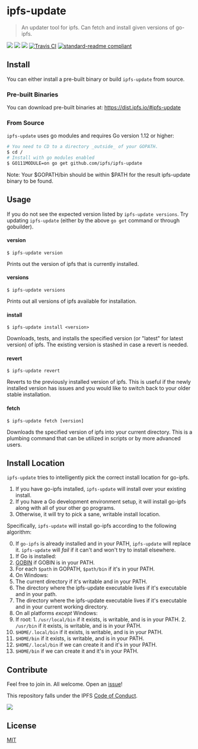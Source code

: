 # ipfs-update

> An updater tool for ipfs. Can fetch and install given versions of go-ipfs.

[![](https://img.shields.io/badge/made%20by-Protocol%20Labs-blue.svg?style=flat-square)](http://ipn.io)
[![](https://img.shields.io/badge/project-IPFS-blue.svg?style=flat-square)](http://ipfs.io/)
[![](https://img.shields.io/badge/freenode-%23ipfs-blue.svg?style=flat-square)](http://webchat.freenode.net/?channels=%23ipfs)
[![Travis CI](https://travis-ci.org/ipfs/ipfs-update.svg?branch=master)](https://travis-ci.org/ipfs/ipfs-update)
[![standard-readme compliant](https://img.shields.io/badge/standard--readme-OK-green.svg?style=flat-square)](https://github.com/RichardLitt/standard-readme)

## Install

You can either install a pre-built binary or build `ipfs-update` from source.

### Pre-built Binaries

You can download pre-built binaries at: https://dist.ipfs.io/#ipfs-update

### From Source

`ipfs-update` uses go modules and requires Go version 1.12 or higher:

```sh
# You need to CD to a directory _outside_ of your GOPATH.
$ cd /
# Install with go modules enabled
$ GO111MODULE=on go get github.com/ipfs/ipfs-update
```

Note: Your $GOPATH/bin should be within $PATH for the result ipfs-update binary
to be found.

## Usage

If you do not see the expected version listed by `ipfs-update versions`. Try updating
`ipfs-update` (either by the above `go get` command or through gobuilder).

#### version

`$ ipfs-update version`

Prints out the version of ipfs that is currently installed.

#### versions

`$ ipfs-update versions`

Prints out all versions of ipfs available for installation.

#### install

`$ ipfs-update install <version>`

Downloads, tests, and installs the specified version (or "latest" for
latest version) of ipfs. The existing version is stashed in case a revert is needed.

#### revert

`$ ipfs-update revert`

Reverts to the previously installed version of ipfs. This
is useful if the newly installed version has issues and you would like to switch
back to your older stable installation.

#### fetch

`$ ipfs-update fetch [version]`

Downloads the specified version of ipfs into your current
directory. This is a plumbing command that can be utilized in scripts or by
more advanced users.

## Install Location

`ipfs-update` tries to intelligently pick the correct install location for
go-ipfs.

1. If you have go-ipfs installed, `ipfs-update` will install over your existing install.
2. If you have a Go development environment setup, it will install go-ipfs along
   with all of your other go programs.
3. Otherwise, it will try to pick a sane, writable install location.

Specifically, `ipfs-update` will install go-ipfs according to the following
algorithm:

0. If `go-ipfs` is already installed and in your PATH, `ipfs-update` will
   replace it. `ipfs-update` will _fail_ if it can't and won't try to install
   elsewhere.
1. If Go is installed:
  1. [GOBIN][go-env] if GOBIN is in your PATH.
  2. For each `$path` in GOPATH, `$path/bin` if it's in your PATH.
2. On Windows:
  1. The current directory if it's writable and in your PATH.
  2. The directory where the ipfs-update executable lives if it's executable and in your path.
  3. The directory where the ipfs-update executable lives if it's executable and in your current working directory.
3. On all platforms _except_ Windows:
  1. If root:
    1. `/usr/local/bin` if it exists, is writable, and is in your PATH.
    2. `/usr/bin` if it exists, is writable, and is in your PATH.
  2. `$HOME/.local/bin` if it exists, is writable, and is in your PATH.
  3. `$HOME/bin` if it exists, is writable, and is in your PATH.
  4. `$HOME/.local/bin` if we can create it and it's in your PATH.
  5. `$HOME/bin` if we can create it and it's in your PATH.

[go-env]: https://golang.org/cmd/go/#hdr-Environment_variables

## Contribute

Feel free to join in. All welcome. Open an [issue](https://github.com/ipfs/ipfs-update/issues)!

This repository falls under the IPFS [Code of Conduct](https://github.com/ipfs/community/blob/master/code-of-conduct.md).

[![](https://cdn.rawgit.com/jbenet/contribute-ipfs-gif/master/img/contribute.gif)](https://github.com/ipfs/community/blob/master/contributing.md)

## License

[MIT](LICENSE)

